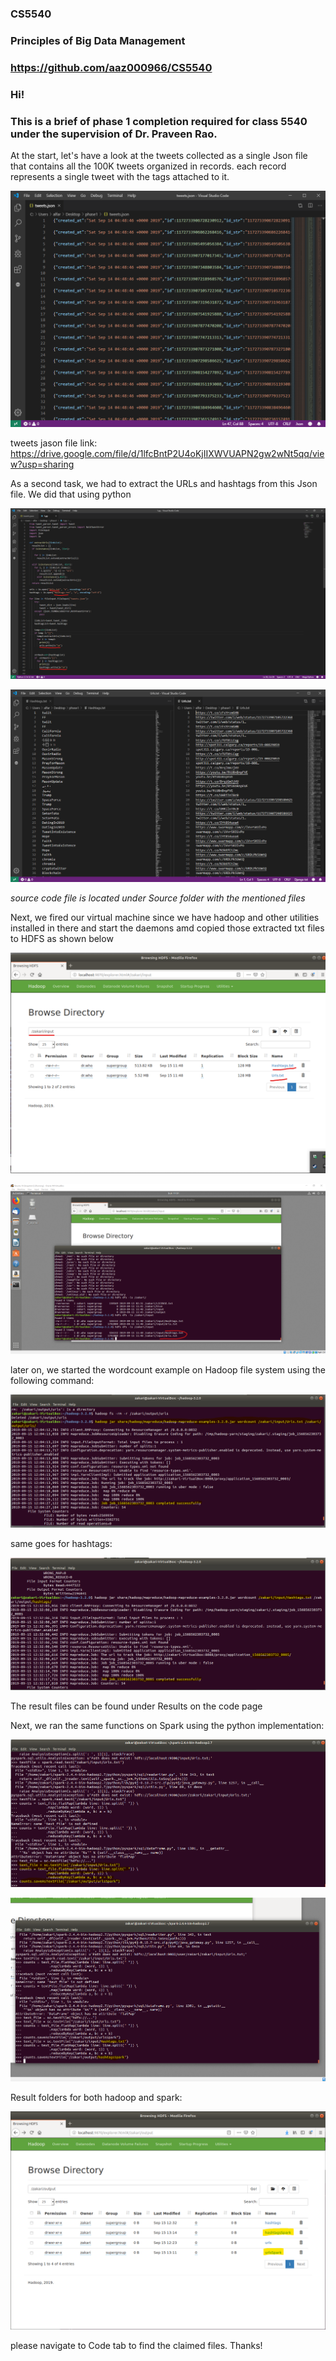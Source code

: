 ### CS5540
### Principles of Big Data Management 
### https://github.com/aaz000966/CS5540
### Hi!
###  This is a brief of phase 1 completion required for class 5540 under the supervision of Dr. Praveen Rao.

At the start, let's have a look at the tweets collected as a single Json file that contains all the 100K tweets organized in records. each record represents a single tweet with the tags attached to it.

![tweets](https://raw.githubusercontent.com/aaz000966/CS5540/master/Documents/Annotation%202019-09-15%20110600.png)

tweets jason file link: https://drive.google.com/file/d/1lfcBntP2U4oKjIIXWVUAPN2gw2wNt5qq/view?usp=sharing

As a second task, we had to extract the URLs and hashtags from this Json file. We did that using python 

![](https://raw.githubusercontent.com/aaz000966/CS5540/master/Documents/Annotation%202019-09-15%20111156.png)

![](https://raw.githubusercontent.com/aaz000966/CS5540/master/Documents/Annotation%202019-09-15%20111242.png)

*source code file is located under Source folder with the mentioned files*

Next, we fired our virtual machine since we have hadoop and other utilities installed in there and start the daemons amd copied those extracted txt files to HDFS as shown below

![](https://raw.githubusercontent.com/aaz000966/CS5540/master/Documents/Annotation%202019-09-15%20115120.png)

![](https://raw.githubusercontent.com/aaz000966/CS5540/master/Documents/Annotation%202019-09-15%20115156.png)


later on, we started the wordcount example on Hadoop file system using the following command:

![](https://raw.githubusercontent.com/aaz000966/CS5540/master/Documents/Annotation%202019-09-15%20120710.png)

same goes for hashtags:

![](https://raw.githubusercontent.com/aaz000966/CS5540/master/Documents/Annotation%202019-09-15%20123353.png)

The result files can be found under Results on the code page

Next, we ran the same functions on Spark using the python implementation:

![](https://raw.githubusercontent.com/aaz000966/CS5540/master/Documents/Annotation%202019-09-15%20131313.png)

![](https://raw.githubusercontent.com/aaz000966/CS5540/master/Documents/Annotation%202019-09-15%20131507.png)


Result folders for both hadoop and spark:

![](https://raw.githubusercontent.com/aaz000966/CS5540/master/Documents/Annotation%202019-09-15%20131600.png)

please navigate to Code tab to find the claimed files. Thanks!
